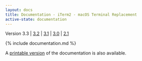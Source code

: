 ```yaml
---
layout: docs
title: Documentation - iTerm2 - macOS Terminal Replacement
active-state: documentation
---
```

<div class="version-selector">
Version 3.3 | <a href="/3.2/documentation.html">3.2</a> | <a href="/3.1/documentation.html">3.1</a> | <a href="/3.0/documentation.html">3.0</a> | <a href="/2.1/documentation.html">2.1</a>
</div>

{% include documentation.md %}

A <a href="documentation-one-page.html">printable version</a> of the documentation is also available.

